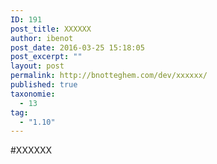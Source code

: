 ```yaml
---
ID: 191
post_title: XXXXXX
author: ibenot
post_date: 2016-03-25 15:18:05
post_excerpt: ""
layout: post
permalink: http://bnotteghem.com/dev/xxxxxx/
published: true
taxonomie:
  - 13
tag:
  - "1.10"
---
```

#XXXXXX
